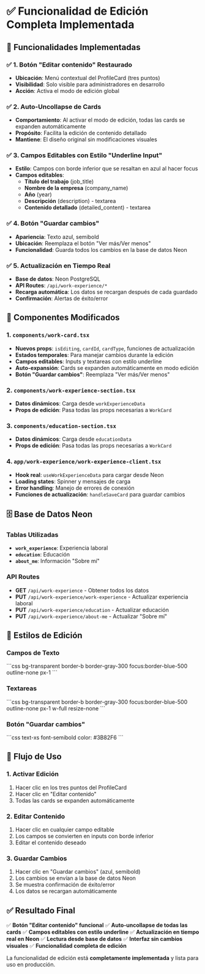# ✅ **Funcionalidad de Edición Completa Implementada**

## 🎯 **Funcionalidades Implementadas**

### ✅ **1. Botón "Editar contenido" Restaurado**
- **Ubicación**: Menú contextual del ProfileCard (tres puntos)
- **Visibilidad**: Solo visible para administradores en desarrollo
- **Acción**: Activa el modo de edición global

### ✅ **2. Auto-Uncollapse de Cards**
- **Comportamiento**: Al activar el modo de edición, todas las cards se expanden automáticamente
- **Propósito**: Facilita la edición de contenido detallado
- **Mantiene**: El diseño original sin modificaciones visuales

### ✅ **3. Campos Editables con Estilo "Underline Input"**
- **Estilo**: Campos con borde inferior que se resaltan en azul al hacer focus
- **Campos editables**:
  - **Título del trabajo** (job_title)
  - **Nombre de la empresa** (company_name)
  - **Año** (year)
  - **Descripción** (description) - textarea
  - **Contenido detallado** (detailed_content) - textarea

### ✅ **4. Botón "Guardar cambios"**
- **Apariencia**: Texto azul, semibold
- **Ubicación**: Reemplaza el botón "Ver más/Ver menos"
- **Funcionalidad**: Guarda todos los cambios en la base de datos Neon

### ✅ **5. Actualización en Tiempo Real**
- **Base de datos**: Neon PostgreSQL
- **API Routes**: `/api/work-experience/*`
- **Recarga automática**: Los datos se recargan después de cada guardado
- **Confirmación**: Alertas de éxito/error

## 🔧 **Componentes Modificados**

### **1. `components/work-card.tsx`**
- **Nuevos props**: `isEditing`, `cardId`, `cardType`, funciones de actualización
- **Estados temporales**: Para manejar cambios durante la edición
- **Campos editables**: Inputs y textareas con estilo underline
- **Auto-expansión**: Cards se expanden automáticamente en modo edición
- **Botón "Guardar cambios"**: Reemplaza "Ver más/Ver menos"

### **2. `components/work-experience-section.tsx`**
- **Datos dinámicos**: Carga desde `workExperienceData`
- **Props de edición**: Pasa todas las props necesarias a `WorkCard`

### **3. `components/education-section.tsx`**
- **Datos dinámicos**: Carga desde `educationData`
- **Props de edición**: Pasa todas las props necesarias a `WorkCard`

### **4. `app/work-experience/work-experience-client.tsx`**
- **Hook real**: `useWorkExperienceData` para cargar desde Neon
- **Loading states**: Spinner y mensajes de carga
- **Error handling**: Manejo de errores de conexión
- **Funciones de actualización**: `handleSaveCard` para guardar cambios

## 🗄️ **Base de Datos Neon**

### **Tablas Utilizadas**
- **`work_experience`**: Experiencia laboral
- **`education`**: Educación
- **`about_me`**: Información "Sobre mí"

### **API Routes**
- **GET** `/api/work-experience` - Obtener todos los datos
- **PUT** `/api/work-experience/work-experience` - Actualizar experiencia laboral
- **PUT** `/api/work-experience/education` - Actualizar educación
- **PUT** `/api/work-experience/about-me` - Actualizar "Sobre mí"

## 🎨 **Estilos de Edición**

### **Campos de Texto**
\`\`\`css
bg-transparent border-b border-gray-300 focus:border-blue-500 outline-none px-1
\`\`\`

### **Textareas**
\`\`\`css
bg-transparent border-b border-gray-300 focus:border-blue-500 outline-none px-1 w-full resize-none
\`\`\`

### **Botón "Guardar cambios"**
\`\`\`css
text-xs font-semibold color: #3B82F6
\`\`\`

## 🚀 **Flujo de Uso**

### **1. Activar Edición**
1. Hacer clic en los tres puntos del ProfileCard
2. Hacer clic en "Editar contenido"
3. Todas las cards se expanden automáticamente

### **2. Editar Contenido**
1. Hacer clic en cualquier campo editable
2. Los campos se convierten en inputs con borde inferior
3. Editar el contenido deseado

### **3. Guardar Cambios**
1. Hacer clic en "Guardar cambios" (azul, semibold)
2. Los cambios se envían a la base de datos Neon
3. Se muestra confirmación de éxito/error
4. Los datos se recargan automáticamente

## ✅ **Resultado Final**

✅ **Botón "Editar contenido" funcional**
✅ **Auto-uncollapse de todas las cards**
✅ **Campos editables con estilo underline**
✅ **Actualización en tiempo real en Neon**
✅ **Lectura desde base de datos**
✅ **Interfaz sin cambios visuales**
✅ **Funcionalidad completa de edición**

La funcionalidad de edición está **completamente implementada** y lista para uso en producción.
